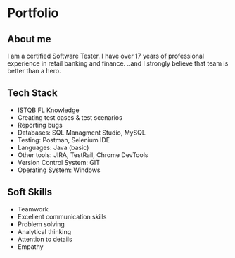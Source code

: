 # Portfolio

## About me
I am a certified Software Tester. I have over 17 years of professional experience in retail banking and finance. 
..and I strongly believe that team is better than a hero.

## Tech Stack
* ISTQB FL Knowledge
* Creating test cases  & test scenarios
* Reporting bugs
* Databases: SQL Managment Studio, MySQL 
* Testing: Postman, Selenium IDE
* Languages: Java (basic)
* Other tools: JIRA, TestRail, Chrome DevTools
* Version Control System: GIT
* Operating System: Windows

## Soft Skills
* Teamwork
* Excellent communication skills
* Problem solving
* Analytical thinking 
* Attention to details
* Empathy
